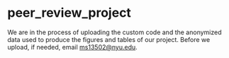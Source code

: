 # peer_review_project

We are in the process of uploading the custom code and the anonymized data used to produce the figures and tables of our project. 
Before we upload, if needed, email ms13502@nyu.edu. 
